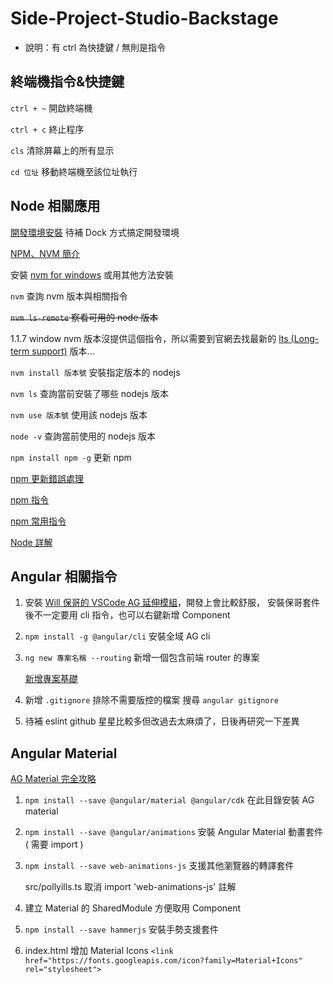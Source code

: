 # Side-Project-Studio-Backstage

* 說明：有 ctrl 為快捷鍵 / 無則是指令

## 終端機指令&快捷鍵

`ctrl + ~` 開啟終端機

`ctrl + c` 終止程序

`cls` 清除屏幕上的所有显示

`cd 位址` 移動終端機至該位址執行

## Node 相關應用

[開發環境安裝](https://ithelp.ithome.com.tw/articles/10238321) 待補 Dock 方式搞定開發環境

[NPM、NVM 簡介](https://ithelp.ithome.com.tw/articles/10230877)

安裝 [nvm for windows](https://github.com/coreybutler/nvm-windows/releases) 或用其他方法安裝

`nvm` 查詢 nvm 版本與相關指令

~~`nvm ls-remote` 察看可用的 node 版本~~

1.1.7 window nvm 版本沒提供這個指令，所以需要到官網去找最新的 [lts (Long-term support)](https://zh.wikipedia.org/wiki/%E9%95%B7%E6%9C%9F%E6%94%AF%E6%8F%B4) 版本...

`nvm install 版本號` 安裝指定版本的 nodejs

`nvm ls` 查詢當前安裝了哪些 nodejs 版本

`nvm use 版本號` 使用該 nodejs 版本

`node -v` 查詢當前使用的 nodejs 版本

`npm install npm -g` 更新 npm

[npm 更新錯誤處理](https://dotblogs.com.tw/explooosion/2018/04/25/035943)

[npm 指令](https://dca.gitbooks.io/nodejs-tw-wiki-book/content/book/node_npm/node_npm.html)

[npm 常用指令](http://dreamerslab.com/blog/tw/npm-basic-commands/)

[Node 詳解](https://titangene.github.io/article/nvm.html)

## Angular 相關指令

1. 安裝 [Will 保哥的 VSCode AG 延伸模組](https://marketplace.visualstudio.com/items?itemName=doggy8088.angular-extension-pack)，開發上會比較舒服，
   安裝保哥套件後不一定要用 cli 指令，也可以右鍵新增 Component

2. `npm install -g @angular/cli` 安裝全域 AG cli

3. `ng new 專案名稱 --routing` 新增一個包含前端 router 的專案

   [新增專案基礎](https://www.cnblogs.com/fz17/p/14065521.html)

4. 新增 `.gitignore` 排除不需要版控的檔案 搜尋 `angular gitignore`

5. 待補 eslint github 星星比較多但改過去太麻煩了，日後再研究一下差異

## Angular Material

[AG Material 完全攻略](https://ithelp.ithome.com.tw/articles/10192517)

1. `npm install --save @angular/material @angular/cdk` 在此目錄安裝 AG material

2. `npm install --save @angular/animations` 安裝 Angular Material 動畫套件 ( 需要 import )

3. `npm install --save web-animations-js` 支援其他瀏覽器的轉譯套件

   src/pollyills.ts 取消 import 'web-animations-js' 註解

4. 建立 Material 的 SharedModule 方便取用 Component

5. `npm install --save hammerjs` 安裝手勢支援套件

6. index.html 增加 Material Icons `<link href="https://fonts.googleapis.com/icon?family=Material+Icons" rel="stylesheet">`

